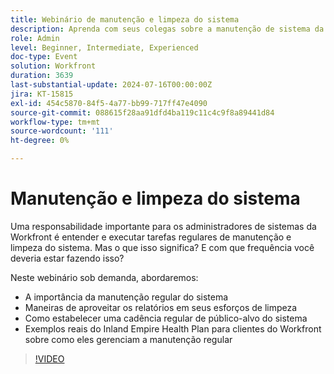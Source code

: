 ```yaml
---
title: Webinário de manutenção e limpeza do sistema
description: Aprenda com seus colegas sobre a manutenção de sistema da Workfront. Descubra a importância da manutenção regular, relatórios de alavancagem e exemplos do mundo real do Plano de saúde do Império da Terra em nosso webinário sob demanda.
role: Admin
level: Beginner, Intermediate, Experienced
doc-type: Event
solution: Workfront
duration: 3639
last-substantial-update: 2024-07-16T00:00:00Z
jira: KT-15815
exl-id: 454c5870-84f5-4a77-bb99-717ff47e4090
source-git-commit: 088615f28aa91dfd4ba119c11c4c9f8a89441d84
workflow-type: tm+mt
source-wordcount: '111'
ht-degree: 0%

---
```


# Manutenção e limpeza do sistema

Uma responsabilidade importante para os administradores de sistemas da Workfront é entender e executar tarefas regulares de manutenção e limpeza do sistema. Mas o que isso significa? E com que frequência você deveria estar fazendo isso?

Neste webinário sob demanda, abordaremos:

* A importância da manutenção regular do sistema
* Maneiras de aproveitar os relatórios em seus esforços de limpeza
* Como estabelecer uma cadência regular de público-alvo do sistema
* Exemplos reais do Inland Empire Health Plan para clientes do Workfront sobre como eles gerenciam a manutenção regular

>[!VIDEO](https://video.tv.adobe.com/v/3431009/?learn=on)
